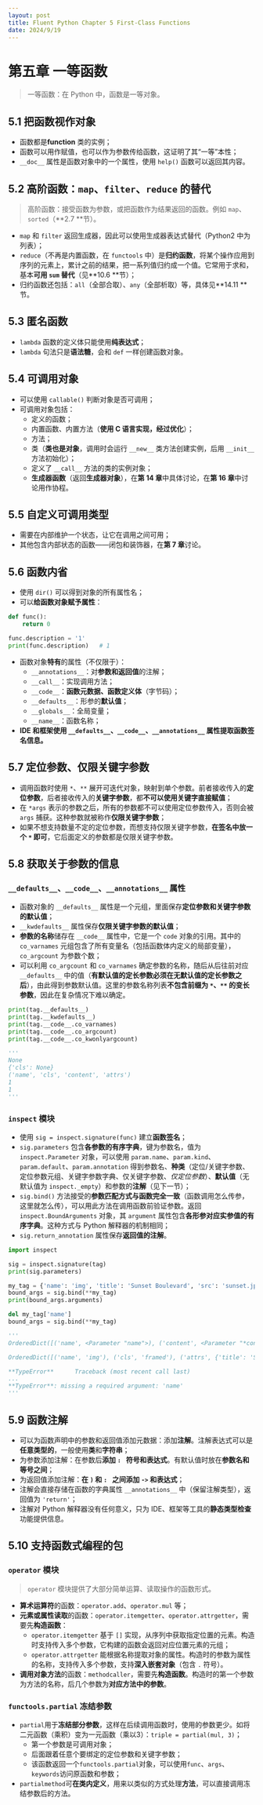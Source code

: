 ```yaml
---
layout: post
title: Fluent Python Chapter 5 First-Class Functions
date: 2024/9/19
---
```


# 第五章 一等函数

> 一等函数：在 Python 中，函数是一等对象。

## 5.1 把函数视作对象

- 函数都是**function** 类的实例；
- 函数可以用作赋值，也可以作为参数传给函数，这证明了其“一等”本性；
- `__doc__` 属性是函数对象中的一个属性，使用 `help()` 函数可以返回其内容。

## 5.2 高阶函数：`map`、`filter`、`reduce` 的替代

> 高阶函数：接受函数为参数，或把函数作为结果返回的函数。例如 `map`、`sorted`（**2.7 **节）。

- `map` 和 `filter` 返回生成器，因此可以使用生成器表达式替代（Python2 中为列表）；
- `reduce`（不再是内置函数，在 `functools` 中）是**归约函数**，将某个操作应用到序列的元素上，累计之前的结果，把一系列值归约成一个值。它常用于求和，基本**可用 `sum` 替代**（见**10.6 **节）；
- 归约函数还包括：`all`（全部合取）、`any`（全部析取）等，具体见**14.11 **节。

## 5.3 匿名函数

- `lambda` 函数的定义体只能使用**纯表达式**；
- `lambda` 句法只是**语法糖**，会和 `def` 一样创建函数对象。

## 5.4 可调用对象

- 可以使用 `callable()` 判断对象是否可调用；
- 可调用对象包括：
    - 定义的函数；
    - 内置函数、内置方法（**使用 C 语言实现，经过优化**）；
    - 方法；
    - 类（**类也是对象**，调用时会运行 `__new__` 类方法创建实例，后用 `__init__` 方法初始化）；
    - 定义了 `__call__` 方法的类的实例对象；
    - **生成器函数**（返回**生成器对象**），在**第 14 章**中具体讨论，在**第 16 章**中讨论用作协程。

## 5.5 自定义可调用类型

- 需要在内部维护一个状态，让它在调用之间可用；
- 其他包含内部状态的函数——闭包和装饰器，在**第 7 章**讨论。

## 5.6 函数内省

- 使用 `dir()` 可以得到对象的所有属性名；
- 可以**给函数对象赋予属性**：

```python
def func():
    return 0

func.description = '1'
print(func.description)   # 1
```

- 函数对象**特有**的属性（不仅限于）：
    - `__annotations__`：对**参数和返回值**的注解；
    - `__call__`：实现调用方法；
    - `__code__`：**函数元数据、函数定义体**（字节码）；
    - `__defaults__`：形参的**默认值**；
    - `__globals__`：全局变量；
    - `__name__`：函数名称；
- **IDE 和框架使用 `__defaults__`、`__code__`、`__annotations__` 属性提取函数签名信息。**

## 5.7 定位参数、仅限关键字参数

- 调用函数时使用 `*`、`**` 展开可迭代对象，映射到单个参数。前者接收传入的**定位参数**，后者接收传入的**关键字参数**，都**不可以使用关键字直接赋值**；
- 在 `*args` 表示的参数之后，所有的参数都不可以使用定位参数传入，否则会被 `args` 捕获。这种参数就被称作**仅限关键字参数**；
- 如果不想支持数量不定的定位参数，而想支持仅限关键字参数，**在签名中放一个 `*` 即可**，它后面定义的参数都是仅限关键字参数。

## 5.8 获取关于参数的信息

### `__defaults__`、`__code__`、`__annotations__` 属性

- 函数对象的 `__defaults__` 属性是一个元组，里面保存**定位参数和关键字参数的默认值**；
- `__kwdefaults__` 属性保存**仅限关键字参数的默认值**；
- **参数的名称**储存在 `__code__` 属性中，它是一个 `code` 对象的引用。其中的 `co_varnames` 元组包含了所有变量名（包括函数体内定义的局部变量），`co_argcount` 为参数个数；
- 可以利用 `co_argcount` 和 `co_varnames` 确定参数的名称，随后从后往前对应 `__defaults__` 中的值（**有默认值的定长参数必须在无默认值的定长参数之后**），由此得到参数默认值。这里的参数名称列表**不包含前缀为 `*`、`**` 的变长参数**，因此在复杂情况下难以确定。

```python
print(tag.__defaults__)
print(tag.__kwdefaults__)
print(tag.__code__.co_varnames)
print(tag.__code__.co_argcount)
print(tag.__code__.co_kwonlyargcount)

'''
None
{'cls': None}
('name', 'cls', 'content', 'attrs')
1
1
'''
```

### `inspect` 模块

- 使用 `sig = inspect.signature(func)` 建立**函数签名**；
- `sig.parameters` 包含**各参数的有序字典**，键为参数名，值为 `inspect.Parameter` 对象，可以使用 `param.name`、`param.kind`、`param.default`、`param.annotation` 得到参数名、**种类**（定位/关键字参数、定位参数元组、关键字参数字典、仅关键字参数、*仅定位参数*）、**默认值**（无默认值为 `inspect._empty`）和参数的**注解**（见下一节）；
- `sig.bind()` 方法接受的**参数匹配方式与函数完全一致**（函数调用怎么传参，这里就怎么传），可以用此方法在调用函数前验证参数。返回 `inspect.BoundArguments` 对象，其 `argument` 属性包含**各形参对应实参值的有序字典**。这种方式与 Python 解释器的机制相同；
- `sig.return_annotation` 属性保存**返回值的注解**。

```python
import inspect

sig = inspect.signature(tag)
print(sig.parameters)

my_tag = {'name': 'img', 'title': 'Sunset Boulevard', 'src': 'sunset.jpg', 'cls': 'framed'}
bound_args = sig.bind(**my_tag)
print(bound_args.arguments)

del my_tag['name']
bound_args = sig.bind(**my_tag)

'''
OrderedDict([('name', <Parameter "name">), ('content', <Parameter "*content">), ('cls', <Parameter "cls=None">), ('attrs', <Parameter "**attrs">)])

OrderedDict([('name', 'img'), ('cls', 'framed'), ('attrs', {'title': 'Sunset Boulevard', 'src': 'sunset.jpg'})])

**TypeError**      Traceback (most recent call last)
...
**TypeError**: missing a required argument: 'name'
'''
```

## 5.9 函数注解

- 可以为函数声明中的参数和返回值添加元数据：添加**注解**。注解表达式可以是**任意类型的**，一般使用**类**和**字符串**；
- 为参数添加注解：在参数后**添加 `: ` 符号和表达式**。有默认值时放在**参数名和等号之间**；
- 为返回值添加注解：**在 `)` 和 `: ` 之间添加 `->` 和表达式**；
- 注解会直接存储在函数的字典属性 `__annotations__` 中（保留注解类型），返回值为 `'return'`；
- 注解对 Python 解释器没有任何意义，只为 IDE、框架等工具的**静态类型检查**功能提供信息。

## 5.10 支持函数式编程的包

### `operator` 模块

> `operator` 模块提供了大部分简单运算、读取操作的函数形式。

- **算术运算符**的函数：`operator.add`、`operator.mul` 等；
- **元素或属性读取**的函数：`operator.itemgetter`、`operator.attrgetter`，需要先**构造函数**：
    - `operator.itemgetter` 基于 `[]` 实现，从序列中获取指定位置的元素。构造时支持传入多个参数，它构建的函数会返回对应位置元素的元组；
    - `operator.attrgetter` 能根据名称提取对象的属性。构造时的参数为属性的名称，支持传入多个参数，支持**深入嵌套对象**（包含 `.` 符号）。
- **调用对象方法**的函数：`methodcaller`，需要先**构造函数**。构造时的第一个参数为方法的名称，后几个参数为**对应方法中的参数**。

### `functools.partial` 冻结参数

- `partial`用于**冻结部分参数**，这样在后续调用函数时，使用的参数更少。如将二元函数（乘积）变为一元函数（乘以3）：`triple = partial(mul, 3)`；
	- 第一个参数是可调用对象；
	- 后面跟着任意个要绑定的定位参数和关键字参数；
	- 该函数返回一个`functools.partial`对象，可以使用`func`、`args`、`keywords`访问原函数和参数；
- `partialmethod`可**在类内定义**，用来以类似的方式处理**方法**，可以直接调用冻结参数后的方法。
